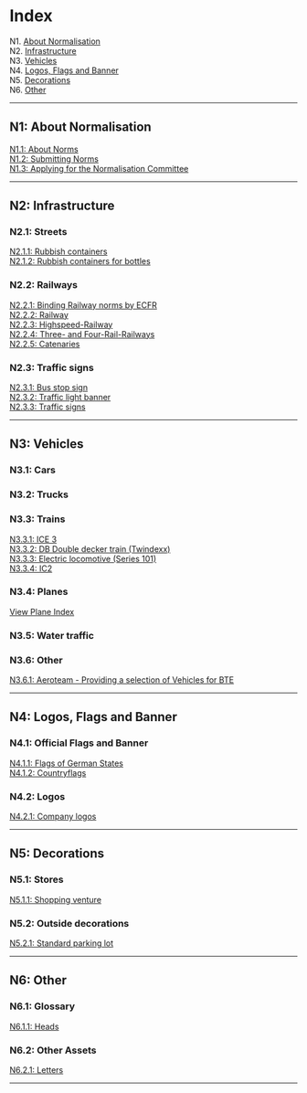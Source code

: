 # Index

N1. [About Normalisation](#n1)  
N2. [Infrastructure](#n2)  
N3. [Vehicles](#n3)  
N4. [Logos, Flags and Banner](#n4)  
N5. [Decorations](#n5)  
N6. [Other](#n6)

***

## N1: About Normalisation

[N1.1: About Norms](/EN/N1/1)  
[N1.2: Submitting Norms](/EN/N1/2)  
[N1.3: Applying for the Normalisation Committee](/EN/N1/3)

***

## N2: Infrastructure
### N2.1: Streets
[N2.1.1: Rubbish containers](/EN/N2/1/1)  
[N2.1.2: Rubbish containers for bottles](/EN/N2/1/2)    
### N2.2: Railways
[N2.2.1: Binding Railway norms by ECFR](/EN/N2/2/1)   
[N2.2.2: Railway](/EN/N2/2/2)    
[N2.2.3: Highspeed-Railway](/EN/N2/2/3)    
[N2.2.4: Three- and Four-Rail-Railways](/EN/N2/2/4)     
[N2.2.5: Catenaries](/EN/N2/2/5)
### N2.3: Traffic signs
[N2.3.1: Bus stop sign](/EN/N2/3/1)  
[N2.3.2: Traffic light banner](/EN/N2/3/2)   
[N2.3.3: Traffic signs](/EN/N2/3/3)

***

## N3: Vehicles
### N3.1: Cars
### N3.2: Trucks
### N3.3: Trains
[N3.3.1: ICE 3](/EN/N3/3/1)  
[N3.3.2: DB Double decker train (Twindexx)](/EN/N3/3/2)  
[N3.3.3: Electric locomotive (Series 101)](/EN/N3/3/3)    
[N3.3.4: IC2 ](/EN/N3/3/4)
### N3.4: Planes
[View Plane Index](/EN/N3/4)
### N3.5: Water traffic
### N3.6: Other
[N3.6.1: Aeroteam - Providing a selection of Vehicles for BTE](/EN/N3/6/1)

***

## N4: Logos, Flags and Banner
### N4.1: Official Flags and Banner
[N4.1.1: Flags of German States](/EN/N4/1/1)  
[N4.1.2: Countryflags](/EN/N4/1/2)
### N4.2: Logos
[N4.2.1: Company logos](/EN/N4/2/1)

***

## N5: Decorations
### N5.1: Stores
[N5.1.1: Shopping venture](/EN/N5/1/1)
### N5.2: Outside decorations
[N5.2.1: Standard parking lot](/EN/N5/2/1)

***

## N6: Other
### N6.1: Glossary
[N6.1.1: Heads](/EN/N6/1/1)
### N6.2: Other Assets
[N6.2.1: Letters](/EN/N6/2/1)

***
